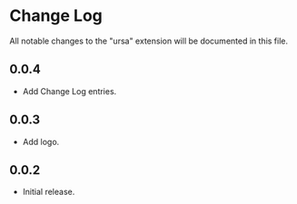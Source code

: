 # Change Log

All notable changes to the "ursa" extension will be documented in this file.

## 0.0.4

- Add Change Log entries.

## 0.0.3

- Add logo.

## 0.0.2

- Initial release.
